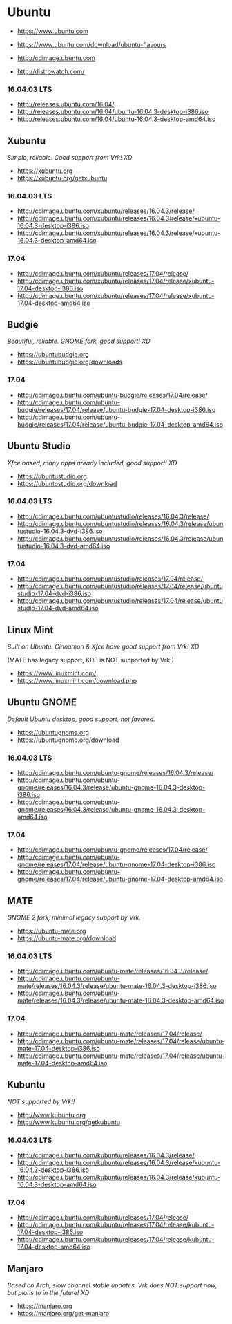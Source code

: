 # Ubuntu
- https://www.ubuntu.com
- https://www.ubuntu.com/download/ubuntu-flavours
- http://cdimage.ubuntu.com

- http://distrowatch.com/
### 16.04.03 LTS
- http://releases.ubuntu.com/16.04/
- http://releases.ubuntu.com/16.04/ubuntu-16.04.3-desktop-i386.iso
- http://releases.ubuntu.com/16.04/ubuntu-16.04.3-desktop-amd64.iso


## Xubuntu
*Simple, reliable. Good support from Vrk! XD*
- https://xubuntu.org
- https://xubuntu.org/getxubuntu

### 16.04.03 LTS
- http://cdimage.ubuntu.com/xubuntu/releases/16.04.3/release/
- http://cdimage.ubuntu.com/xubuntu/releases/16.04.3/release/xubuntu-16.04.3-desktop-i386.iso
- http://cdimage.ubuntu.com/xubuntu/releases/16.04.3/release/xubuntu-16.04.3-desktop-amd64.iso

### 17.04
- http://cdimage.ubuntu.com/xubuntu/releases/17.04/release/
- http://cdimage.ubuntu.com/xubuntu/releases/17.04/release/xubuntu-17.04-desktop-i386.iso
- http://cdimage.ubuntu.com/xubuntu/releases/17.04/release/xubuntu-17.04-desktop-amd64.iso

## Budgie
*Beautiful, reliable. GNOME fork, good support! XD*
- https://ubuntubudgie.org
- https://ubuntubudgie.org/downloads

### 17.04
- http://cdimage.ubuntu.com/ubuntu-budgie/releases/17.04/release/
- http://cdimage.ubuntu.com/ubuntu-budgie/releases/17.04/release/ubuntu-budgie-17.04-desktop-i386.iso
- http://cdimage.ubuntu.com/ubuntu-budgie/releases/17.04/release/ubuntu-budgie-17.04-desktop-amd64.iso

## Ubuntu Studio
*Xfce based, many apps aready included, good support! XD*
- https://ubuntustudio.org
- https://ubuntustudio.org/download

### 16.04.03 LTS
- http://cdimage.ubuntu.com/ubuntustudio/releases/16.04.3/release/
- http://cdimage.ubuntu.com/ubuntustudio/releases/16.04.3/release/ubuntustudio-16.04.3-dvd-i386.iso
- http://cdimage.ubuntu.com/ubuntustudio/releases/16.04.3/release/ubuntustudio-16.04.3-dvd-amd64.iso

### 17.04
- http://cdimage.ubuntu.com/ubuntustudio/releases/17.04/release/
- http://cdimage.ubuntu.com/ubuntustudio/releases/17.04/release/ubuntustudio-17.04-dvd-i386.iso
- http://cdimage.ubuntu.com/ubuntustudio/releases/17.04/release/ubuntustudio-17.04-dvd-amd64.iso

## Linux Mint
*Built on Ubuntu. Cinnamon & Xfce have good support from Vrk! XD*

(MATE has legacy support, KDE is NOT supported by Vrk!)
- https://www.linuxmint.com/
- https://www.linuxmint.com/download.php

## Ubuntu GNOME
*Default Ubuntu desktop, good support, not favored.*
- https://ubuntugnome.org
- https://ubuntugnome.org/download

### 16.04.03 LTS
- http://cdimage.ubuntu.com/ubuntu-gnome/releases/16.04.3/release/
- http://cdimage.ubuntu.com/ubuntu-gnome/releases/16.04.3/release/ubuntu-gnome-16.04.3-desktop-i386.iso
- http://cdimage.ubuntu.com/ubuntu-gnome/releases/16.04.3/release/ubuntu-gnome-16.04.3-desktop-amd64.iso

### 17.04
- http://cdimage.ubuntu.com/ubuntu-gnome/releases/17.04/release/
- http://cdimage.ubuntu.com/ubuntu-gnome/releases/17.04/release/ubuntu-gnome-17.04-desktop-i386.iso
- http://cdimage.ubuntu.com/ubuntu-gnome/releases/17.04/release/ubuntu-gnome-17.04-desktop-amd64.iso

## MATE
*GNOME 2 fork, minimal legacy support by Vrk.*
- https://ubuntu-mate.org
- https://ubuntu-mate.org/download

### 16.04.03 LTS
- http://cdimage.ubuntu.com/ubuntu-mate/releases/16.04.3/release/
- http://cdimage.ubuntu.com/ubuntu-mate/releases/16.04.3/release/ubuntu-mate-16.04.3-desktop-i386.iso
- http://cdimage.ubuntu.com/ubuntu-mate/releases/16.04.3/release/ubuntu-mate-16.04.3-desktop-amd64.iso

### 17.04
- http://cdimage.ubuntu.com/ubuntu-mate/releases/17.04/release/
- http://cdimage.ubuntu.com/ubuntu-mate/releases/17.04/release/ubuntu-mate-17.04-desktop-i386.iso
- http://cdimage.ubuntu.com/ubuntu-mate/releases/17.04/release/ubuntu-mate-17.04-desktop-amd64.iso

## Kubuntu
*NOT supported by Vrk!!*
- http://www.kubuntu.org
- http://www.kubuntu.org/getkubuntu

### 16.04.03 LTS
- http://cdimage.ubuntu.com/kubuntu/releases/16.04.3/release/
- http://cdimage.ubuntu.com/kubuntu/releases/16.04.3/release/kubuntu-16.04.3-desktop-i386.iso
- http://cdimage.ubuntu.com/kubuntu/releases/16.04.3/release/kubuntu-16.04.3-desktop-amd64.iso

### 17.04
- http://cdimage.ubuntu.com/kubuntu/releases/17.04/release/
- http://cdimage.ubuntu.com/kubuntu/releases/17.04/release/kubuntu-17.04-desktop-i386.iso
- http://cdimage.ubuntu.com/kubuntu/releases/17.04/release/kubuntu-17.04-desktop-amd64.iso

## Manjaro
*Based on Arch, slow channel stable updates, Vrk does NOT support now, but plans to in the future! XD*
- https://manjaro.org
- https://manjaro.org/get-manjaro

